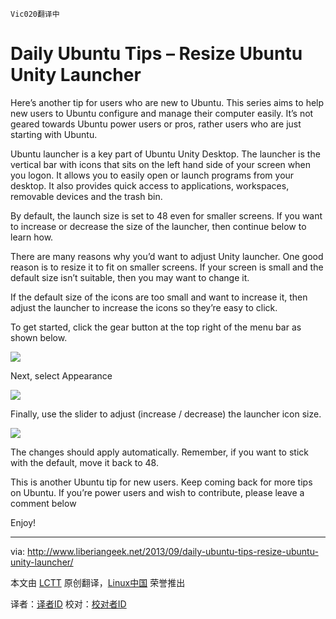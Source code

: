 	Vic020翻译中

Daily Ubuntu Tips – Resize Ubuntu Unity Launcher
================================================================================
Here’s another tip for users who are new to Ubuntu. This series aims to help new users to Ubuntu configure and manage their computer easily. It’s not geared towards Ubuntu power users or pros, rather users who are just starting with Ubuntu.

Ubuntu launcher is a key part of Ubuntu Unity Desktop. The launcher is the vertical bar with icons that sits on the left hand side of your screen when you logon. It allows you to easily open or launch programs from your desktop. It also provides quick access to applications, workspaces, removable devices and the trash bin.

By default, the launch size is set to 48 even for smaller screens. If you want to increase or decrease the size of the launcher, then continue below to learn how.

There are many reasons why you’d want to adjust Unity launcher. One good reason is to resize it to fit on smaller screens. If your screen is small and the default size isn’t suitable, then you may want to change it.

If the default size of the icons are too small and want to increase it, then adjust the launcher to increase the icons so they’re easy to click.

To get started, click the gear button at the top right of the menu bar as shown below.

![](http://www.liberiangeek.net/wp-content/uploads/2013/09/ubuntulockscreendisable3.png)

Next, select Appearance

![](http://www.liberiangeek.net/wp-content/uploads/2013/09/unitylauncherubuntu.png)

Finally, use the slider to adjust (increase / decrease) the launcher icon size.

![](http://www.liberiangeek.net/wp-content/uploads/2013/09/unitylauncherubuntu1.png)

The changes should apply automatically. Remember, if you want to stick with the default, move it back to 48.

This is another Ubuntu tip for new users. Keep coming back for more tips on Ubuntu. If you’re power users and wish to contribute, please leave a comment below

Enjoy!

--------------------------------------------------------------------------------

via: http://www.liberiangeek.net/2013/09/daily-ubuntu-tips-resize-ubuntu-unity-launcher/

本文由 [LCTT](https://github.com/LCTT/TranslateProject) 原创翻译，[Linux中国](http://linux.cn/) 荣誉推出

译者：[译者ID](https://github.com/译者ID) 校对：[校对者ID](https://github.com/校对者ID)